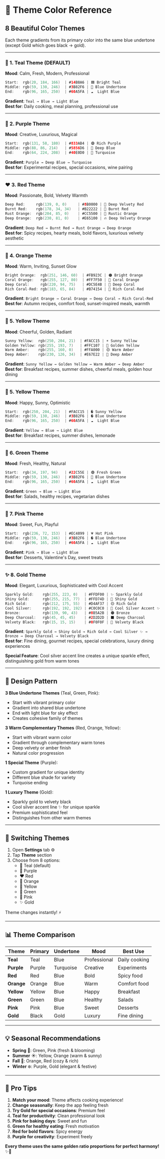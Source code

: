 # 🎨 Theme Color Reference

## 8 Beautiful Color Themes

Each theme gradients from its primary color into the same blue undertone (except Gold which goes black → gold).

---

### 🌊 1. Teal Theme (DEFAULT)
**Mood**: Calm, Fresh, Modern, Professional

```swift
Start:  rgb(20, 184, 166)  | #14B8A6 | 🟦 Bright Teal
Middle: rgb(59, 130, 246)  | #3B82F6 | 🔵 Blue Undertone  
End:    rgb(96, 165, 250)  | #60A5FA | ☁️  Light Blue
```

**Gradient**: `Teal → Blue → Light Blue`  
**Best for**: Daily cooking, meal planning, professional use

---

### 💜 2. Purple Theme
**Mood**: Creative, Luxurious, Magical

```swift
Start:  rgb(131, 58, 180)  | #833AB4 | 🟣 Rich Purple
Middle: rgb(88, 86, 214)   | #5856D6 | 🔵 Deep Blue
End:    rgb(64, 224, 208)  | #40E0D0 | 🔷 Turquoise
```

**Gradient**: `Purple → Deep Blue → Turquoise`  
**Best for**: Experimental recipes, special occasions, wine pairing

---

### ❤️ 3. Red Theme
**Mood**: Passionate, Bold, Velvety Warmth

```swift
Deep Red:     rgb(139, 0, 0)     | #8B0000 | 🍷 Deep Velvety Red
Burnt Red:    rgb(178, 34, 34)   | #B22222 | 🔴 Burnt Red
Rust Orange:  rgb(204, 85, 0)    | #CC5500 | 🧡 Rustic Orange
Deep Orange:  rgb(230, 81, 0)    | #E65100 | 🔥 Deep Velvety Orange
```

**Gradient**: `Deep Red → Burnt Red → Rust Orange → Deep Orange`  
**Best for**: Spicy recipes, hearty meals, bold flavors, luxurious velvety aesthetic

---

### 🧡 4. Orange Theme
**Mood**: Warm, Inviting, Sunset Glow

```swift
Bright Orange:  rgb(251, 146, 60)  | #FB923C | 🟠 Bright Orange
Coral Orange:   rgb(255, 127, 80)  | #FF7F50 | 🧡 Coral Orange
Deep Coral:     rgb(220, 94, 75)   | #DC5E4B | 🔶 Deep Coral
Rich Coral-Red: rgb(183, 65, 84)   | #B74154 | 🌅 Rich Coral-Red
```

**Gradient**: `Bright Orange → Coral Orange → Deep Coral → Rich Coral-Red`  
**Best for**: Autumn recipes, comfort food, sunset-inspired meals, warmth

---

### 💛 5. Yellow Theme
**Mood**: Cheerful, Golden, Radiant

```swift
Sunny Yellow:  rgb(250, 204, 21)  | #FACC15 | ☀️ Sunny Yellow
Golden Yellow: rgb(255, 193, 7)   | #FFC107 | 💛 Golden Yellow
Warm Amber:    rgb(255, 160, 0)   | #FFA000 | 🟡 Warm Amber
Deep Amber:    rgb(230, 126, 34)  | #E67E22 | 🔸 Deep Amber
```

**Gradient**: `Sunny Yellow → Golden Yellow → Warm Amber → Deep Amber`  
**Best for**: Breakfast recipes, summer dishes, cheerful meals, golden hour dining

---

### 💛 5. Yellow Theme
**Mood**: Happy, Sunny, Optimistic

```swift
Start:  rgb(250, 204, 21)  | #FACC15 | � Sunny Yellow
Middle: rgb(59, 130, 246)  | #3B82F6 | � Blue Undertone
End:    rgb(96, 165, 250)  | #60A5FA | ☁️  Light Blue
```

**Gradient**: `Yellow → Blue → Light Blue`  
**Best for**: Breakfast recipes, summer dishes, lemonade

---

### 💚 6. Green Theme
**Mood**: Fresh, Healthy, Natural

```swift
Start:  rgb(34, 197, 94)   | #22C55E | 🟢 Fresh Green
Middle: rgb(59, 130, 246)  | #3B82F6 | 🔵 Blue Undertone
End:    rgb(96, 165, 250)  | #60A5FA | ☁️  Light Blue
```

**Gradient**: `Green → Blue → Light Blue`  
**Best for**: Salads, healthy recipes, vegetarian dishes

---

### 💖 7. Pink Theme
**Mood**: Sweet, Fun, Playful

```swift
Start:  rgb(236, 72, 153)  | #EC4899 | 💗 Hot Pink
Middle: rgb(59, 130, 246)  | #3B82F6 | � Blue Undertone
End:    rgb(96, 165, 250)  | #60A5FA | ☁️  Light Blue
```

**Gradient**: `Pink → Blue → Light Blue`  
**Best for**: Desserts, Valentine's Day, sweet treats

---

### ✨ 8. Gold Theme
**Mood**: Elegant, Luxurious, Sophisticated with Cool Accent

```swift
Sparkly Gold:    rgb(255, 223, 0)   | #FFDF00 | ✨ Sparkly Gold
Shiny Gold:      rgb(255, 215, 77)  | #FFD74D | 🌟 Shiny Gold
Rich Gold:       rgb(212, 175, 55)  | #D4AF37 | 🟡 Rich Gold
Cool Silver:     rgb(192, 192, 192) | #C0C0C0 | 💎 Cool Silver Accent ✨
Bronze:          rgb(139, 90, 43)   | #8B5A2B | 🟤 Bronze
Deep Charcoal:   rgb(45, 45, 45)    | #2D2D2D | ⬛ Deep Charcoal
Velvety Black:   rgb(15, 15, 15)    | #0F0F0F | 🖤 Velvety Black
```

**Gradient**: `Sparkly Gold → Shiny Gold → Rich Gold → Cool Silver ✨ → Bronze → Deep Charcoal → Velvety Black`  
**Best for**: Fine dining, gourmet recipes, special celebrations, luxury dining experiences

**Special Feature**: Cool silver accent line creates a unique sparkle effect, distinguishing gold from warm tones

---

## 🎨 Design Pattern

**3 Blue Undertone Themes** (Teal, Green, Pink):
- Start with vibrant primary color
- Gradient into shared blue undertone
- End with light blue for sky effect
- Creates cohesive family of themes

**3 Warm Complementary Themes** (Red, Orange, Yellow):
- Start with vibrant warm color
- Gradient through complementary warm tones
- Deep velvety or amber finish
- Natural color progression

**1 Special Theme** (Purple):
- Custom gradient for unique identity
- Different blue shade for variety
- Turquoise ending

**1 Luxury Theme** (Gold):
- Sparkly gold to velvety black
- Cool silver accent line ✨ for unique sparkle
- Premium sophisticated feel
- Distinguishes from other warm themes

---

## 🔄 Switching Themes

1. Open **Settings** tab ⚙️
2. Tap **Theme** section
3. Choose from 8 options:
   - 🌊 Teal (default)
   - 💜 Purple
   - ❤️ Red
   - 🧡 Orange
   - 💛 Yellow
   - 💚 Green
   - 💖 Pink
   - ✨ Gold

Theme changes instantly! ⚡

---

## 📊 Theme Comparison

| Theme | Primary | Undertone | Mood | Best Use |
|-------|---------|-----------|------|----------|
| **Teal** | Teal | Blue | Professional | Daily cooking |
| **Purple** | Purple | Turquoise | Creative | Experiments |
| **Red** | Red | Blue | Bold | Spicy food |
| **Orange** | Orange | Blue | Warm | Comfort food |
| **Yellow** | Yellow | Blue | Happy | Breakfast |
| **Green** | Green | Blue | Healthy | Salads |
| **Pink** | Pink | Blue | Sweet | Desserts |
| **Gold** | Black | Gold | Luxury | Fine dining |

---

## 💡 Seasonal Recommendations

- **Spring** 🌸: Green, Pink (fresh & blooming)
- **Summer** ☀️: Yellow, Orange (warm & sunny)  
- **Fall** 🍂: Orange, Red (cozy & rich)
- **Winter** ❄️: Purple, Gold (elegant & festive)

---

## 🎨 Pro Tips

1. **Match your mood**: Theme affects cooking experience!
2. **Change seasonally**: Keep the app feeling fresh
3. **Try Gold for special occasions**: Premium feel
4. **Teal for productivity**: Clean professional look
5. **Pink for baking days**: Sweet and fun
6. **Green for healthy eating**: Fresh motivation
7. **Red for bold flavors**: Spicy energy
8. **Purple for creativity**: Experiment freely

**Every theme uses the same golden ratio proportions for perfect harmony!** ✨📐
